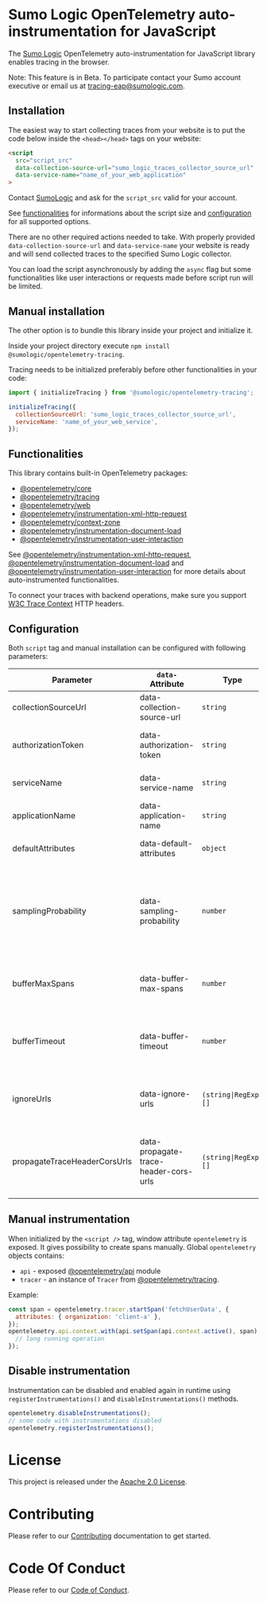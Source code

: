 # Sumo Logic OpenTelemetry auto-instrumentation for JavaScript

The [Sumo Logic](https://www.sumologic.com/) OpenTelemetry auto-instrumentation for JavaScript library enables tracing in the browser.

Note: This feature is in Beta. To participate contact your Sumo account executive or email us at tracing-eap@sumologic.com.

## Installation

The easiest way to start collecting traces from your website is to put the code below inside the `<head></head>` tags on your website:

```html
<script
  src="script_src"
  data-collection-source-url="sumo_logic_traces_collector_source_url"
  data-service-name="name_of_your_web_application"
>
```

Contact [SumoLogic](https://www.sumologic.com/) and ask for the `script_src` valid for your account.

See [functionalities](#Functionalities) for informations about the script size and [configuration](#Configuration) for all supported options.

There are no other required actions needed to take. With properly provided `data-collection-source-url` and `data-service-name` your website is ready and will send collected traces to the specified Sumo Logic collector.

You can load the script asynchronously by adding the `async` flag but some functionalities like user interactions or requests made before script run will be limited.

## Manual installation

The other option is to bundle this library inside your project and initialize it.

Inside your project directory execute `npm install @sumologic/opentelemetry-tracing`.

Tracing needs to be initialized preferably before other functionalities in your code:

```javascript
import { initializeTracing } from '@sumologic/opentelemetry-tracing';

initializeTracing({
  collectionSourceUrl: 'sumo_logic_traces_collector_source_url',
  serviceName: 'name_of_your_web_service',
});
```

## Functionalities

This library contains built-in OpenTelemetry packages:

- [@opentelemetry/core](https://www.npmjs.com/package/@opentelemetry/core)
- [@opentelemetry/tracing](https://www.npmjs.com/package/@opentelemetry/tracing)
- [@opentelemetry/web](https://www.npmjs.com/package/@opentelemetry/web)
- [@opentelemetry/instrumentation-xml-http-request](https://www.npmjs.com/package/@opentelemetry/instrumentation-xml-http-request)
- [@opentelemetry/context-zone](https://www.npmjs.com/package/@opentelemetry/context-zone)
- [@opentelemetry/instrumentation-document-load](https://www.npmjs.com/package/@opentelemetry/instrumentation-document-load)
- [@opentelemetry/instrumentation-user-interaction](https://www.npmjs.com/package/@opentelemetry/instrumentation-user-interaction)

See [@opentelemetry/instrumentation-xml-http-request](https://www.npmjs.com/package/@opentelemetry/instrumentation-xml-http-request), [@opentelemetry/instrumentation-document-load](https://www.npmjs.com/package/@opentelemetry/instrumentation-document-load) and [@opentelemetry/instrumentation-user-interaction](https://www.npmjs.com/package/@opentelemetry/instrumentation-user-interaction) for more details about auto-instrumented functionalities.

To connect your traces with backend operations, make sure you support [W3C Trace Context](https://www.w3.org/TR/trace-context/) HTTP headers.

## Configuration

Both `script` tag and manual installation can be configured with following parameters:

| Parameter                    | `data-` Attribute                     | Type                 | Default     | Description                                                                                                 |
| ---------------------------- | ------------------------------------- | -------------------- | ----------- | ----------------------------------------------------------------------------------------------------------- |
| collectionSourceUrl          | data-collection-source-url            | `string`             | _required_  | Sumo Logic collector source url                                                                             |
| authorizationToken           | data-authorization-token              | `string`             |             | Sumo Logic collector authorization token                                                                    |
| serviceName                  | data-service-name                     | `string`             | `"unknown"` | Name of your web service                                                                                    |
| applicationName              | data-application-name                 | `string`             |             | Name of your application                                                                                    |
| defaultAttributes            | data-default-attributes               | `object`             | `{}`        | Attributes added to each span                                                                               |
| samplingProbability          | data-sampling-probability             | `number`             | `1`         | `1` means all traces are sent, `0` - no traces are send, `0.5` - there is 50% change for a trace to be sent |
| bufferMaxSpans               | data-buffer-max-spans                 | `number`             | `100`       | Maximum number of spans waiting to be send                                                                  |
| bufferTimeout                | data-buffer-timeout                   | `number`             | `2000`ms    | Maximum time in milliseconds for spans waiting to be send                                                   |
| ignoreUrls                   | data-ignore-urls                      | `(string\|RegExp)[]` | `[]`        | List of URLs from which traces will not be collected                                                        |
| propagateTraceHeaderCorsUrls | data-propagate-trace-header-cors-urls | `(string\|RegExp)[]` | `[/.*/]`    | List of URLs where [W3C Trace Context](https://www.w3.org/TR/trace-context/) HTTP headers will be injected  |

## Manual instrumentation

When initialized by the `<script />` tag, window attribute `opentelemetry` is exposed. It gives possibility to create spans manually. Global `opentelemetry` objects contains:

- `api` - exposed [@opentelemetry/api](https://www.npmjs.com/package/@opentelemetry/api) module
- `tracer` - an instance of `Tracer` from [@opentelemetry/tracing](https://www.npmjs.com/package/@opentelemetry/tracing).

Example:

```javascript
const span = opentelemetry.tracer.startSpan('fetchUserData', {
  attributes: { organization: 'client-a' },
});
opentelemetry.api.context.with(api.setSpan(api.context.active(), span), () => {
  // long running operation
});
```

## Disable instrumentation

Instrumentation can be disabled and enabled again in runtime using `registerInstrumentations()` and `disableInstrumentations()` methods.

```javascript
opentelemetry.disableInstrumentations();
// some code with instrumentations disabled
opentelemetry.registerInstrumentations();
```

# License

This project is released under the [Apache 2.0 License](./LICENSE).

# Contributing

Please refer to our [Contributing](./CONTRIBUTING.md) documentation to get started.

# Code Of Conduct

Please refer to our [Code of Conduct](./CODE_OF_CONDUCT.md).
